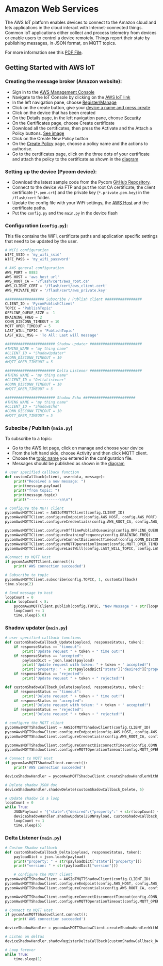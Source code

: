 # Amazon Web Services

The AWS IoT platform enables devices to connect to the Amazon cloud and lets applications in the cloud interact with Internet-connected things. Common IoT applications either collect and process telemetry from devices or enable users to control a device remotely. Things report their state by publishing messages, in JSON format, on MQTT topics.

For more information see this [PDF File](http://docs.aws.amazon.com/iot/latest/developerguide/iot-dg.pdf).

## Getting Started with AWS IoT

### Creating the message broker (Amazon website):

- Sign in to the [AWS Management Console](https://aws.amazon.com/console/)
- Navigate to the IoT Console by clicking on the <a href="../../../img/aws-1.png" target="_blank">AWS IoT link</a>
- In the left navigation pane, choose <a href="../../../img/aws-2.png" target="_blank">Register/Manage</a>
- Click on the create button, give your <a href="../../../img/aws-3.png" target="_blank">device a name and press create</a>
- Click on the device that has been created
- On the Details page, in the left navigation pane, choose <a href="../../../img/aws-4.png" target="_blank">Security</a>
- On the Certificates page, choose Create certificate
- Download all the certificates, then press the Activate and the Attach a Policy buttons. <a href="../../../img/aws-5.png" target="_blank">See image</a>
- Click on the Create New Policy button
- On the <a href="../../../img/aws-6.png" target="_blank">Create Policy</a> page, choose a policy name and the actions to authorise.
- Go to the certificates page, click on the three dots of your certificate and attach the policy to the certificate as shown in the <a href="../../../img/aws-7.png" target="_blank">diagram</a>

### Setting up the device (Pycom device):

- Download the latest sample code from the Pycom [GitHub Repository](https://github.com/pycom/aws-pycom).
- Connect to the device via FTP and put the root CA certificate, the client certificate (`*.pem.crt`) and the private key (`*.private.pem.key`) in the `/flash/cert` folder.
- Update the config file with your WiFi settings, the <a href="../../../img/aws-8.png" target="_blank">AWS Host</a> and the certificate paths.
- Put the `config.py` and the `main.py` in the device flash

### Configuration (`config.py`):

This file contains the WiFi, certificate paths and application specific settings that need to be updated by the user.

```python
# WiFi configuration
WIFI_SSID = 'my_wifi_ssid'
WIFI_PASS = 'my_wifi_password'

# AWS general configuration
AWS_PORT = 8883
AWS_HOST = 'aws_host_url'
AWS_ROOT_CA = '/flash/cert/aws_root.ca'
AWS_CLIENT_CERT = '/flash/cert/aws_client.cert'
AWS_PRIVATE_KEY = '/flash/cert/aws_private.key'

################## Subscribe / Publish client #################
CLIENT_ID = 'PycomPublishClient'
TOPIC = 'PublishTopic'
OFFLINE_QUEUE_SIZE = -1
DRAINING_FREQ = 2
CONN_DISCONN_TIMEOUT = 10
MQTT_OPER_TIMEOUT = 5
LAST_WILL_TOPIC = 'PublishTopic'
LAST_WILL_MSG = 'To All: Last will message'

####################### Shadow updater ########################
#THING_NAME = "my thing name"
#CLIENT_ID = "ShadowUpdater"
#CONN_DISCONN_TIMEOUT = 10
#MQTT_OPER_TIMEOUT = 5

####################### Delta Listener ########################
#THING_NAME = "my thing name"
#CLIENT_ID = "DeltaListener"
#CONN_DISCONN_TIMEOUT = 10
#MQTT_OPER_TIMEOUT = 5

####################### Shadow Echo ########################
#THING_NAME = "my thing name"
#CLIENT_ID = "ShadowEcho"
#CONN_DISCONN_TIMEOUT = 10
#MQTT_OPER_TIMEOUT = 5
```

### Subscibe / Publish (`main.py`)

To subscribe to a topic:
- Go to the AWS Iot page, click on manage and choose your device
- From the left hand side, choose Activity and then click MQTT client.
- Choose the <a href="../../../img/aws-9.png" target="_blank">topic name</a> you entered in the configuration file.
- Messages should be published as shown in the <a href="../../../img/aws-10.png" target="_blank">diagram</a>

```python
# user specified callback function
def customCallback(client, userdata, message):
	print("Received a new message: ")
	print(message.payload)
	print("from topic: ")
	print(message.topic)
	print("--------------\n\n")

# configure the MQTT client
pycomAwsMQTTClient = AWSIoTMQTTClient(config.CLIENT_ID)
pycomAwsMQTTClient.configureEndpoint(config.AWS_HOST, config.AWS_PORT)
pycomAwsMQTTClient.configureCredentials(config.AWS_ROOT_CA, config.AWS_PRIVATE_KEY, config.AWS_CLIENT_CERT)

pycomAwsMQTTClient.configureOfflinePublishQueueing(config.OFFLINE_QUEUE_SIZE)
pycomAwsMQTTClient.configureDrainingFrequency(config.DRAINING_FREQ)
pycomAwsMQTTClient.configureConnectDisconnectTimeout(config.CONN_DISCONN_TIMEOUT)
pycomAwsMQTTClient.configureMQTTOperationTimeout(config.MQTT_OPER_TIMEOUT)
pycomAwsMQTTClient.configureLastWill(config.LAST_WILL_TOPIC, config.LAST_WILL_MSG, 1)

#Connect to MQTT Host
if pycomAwsMQTTClient.connect():
    print('AWS connection succeeded')

# Subscribe to topic
pycomAwsMQTTClient.subscribe(config.TOPIC, 1, customCallback)
time.sleep(2)

# Send message to host
loopCount = 0
while loopCount < 8:
	pycomAwsMQTTClient.publish(config.TOPIC, "New Message " + str(loopCount), 1)
	loopCount += 1
	time.sleep(5.0)
```

### Shadow updater (`main.py`)

```python
# user specified callback functions
def customShadowCallback_Update(payload, responseStatus, token):
    if responseStatus == "timeout":
        print("Update request " + token + " time out!")
    if responseStatus == "accepted":
        payloadDict = json.loads(payload)
        print("Update request with token: " + token + " accepted!")
        print("property: " + str(payloadDict["state"]["desired"]["property"]))
    if responseStatus == "rejected":
        print("Update request " + token + " rejected!")

def customShadowCallback_Delete(payload, responseStatus, token):
    if responseStatus == "timeout":
        print("Delete request " + token + " time out!")
    if responseStatus == "accepted":
        print("Delete request with token: " + token + " accepted!")
    if responseStatus == "rejected":
        print("Delete request " + token + " rejected!")

# configure the MQTT client
pycomAwsMQTTShadowClient = AWSIoTMQTTShadowClient(config.CLIENT_ID)
pycomAwsMQTTShadowClient.configureEndpoint(config.AWS_HOST, config.AWS_PORT)
pycomAwsMQTTShadowClient.configureCredentials(config.AWS_ROOT_CA, config.AWS_PRIVATE_KEY, config.AWS_CLIENT_CERT)

pycomAwsMQTTShadowClient.configureConnectDisconnectTimeout(config.CONN_DISCONN_TIMEOUT)
pycomAwsMQTTShadowClient.configureMQTTOperationTimeout(config.MQTT_OPER_TIMEOUT)

# Connect to MQTT Host
if pycomAwsMQTTShadowClient.connect():
    print('AWS connection succeeded')

deviceShadowHandler = pycomAwsMQTTShadowClient.createShadowHandlerWithName(config.THING_NAME, True)

# Delete shadow JSON doc
deviceShadowHandler.shadowDelete(customShadowCallback_Delete, 5)

# Update shadow in a loop
loopCount = 0
while True:
    JSONPayload = '{"state":{"desired":{"property":' + str(loopCount) + '}}}'
    deviceShadowHandler.shadowUpdate(JSONPayload, customShadowCallback_Update, 5)
    loopCount += 1
    time.sleep(5)
```

### Delta Listener (`main.py`)

```python
# Custom Shadow callback
def customShadowCallback_Delta(payload, responseStatus, token):
	payloadDict = json.loads(payload)
	print("property: " + str(payloadDict["state"]["property"]))
	print("version: " + str(payloadDict["version"]))

    # configure the MQTT client
pycomAwsMQTTShadowClient = AWSIoTMQTTShadowClient(config.CLIENT_ID)
pycomAwsMQTTShadowClient.configureEndpoint(config.AWS_HOST, config.AWS_PORT)
pycomAwsMQTTShadowClient.configureCredentials(config.AWS_ROOT_CA, config.AWS_PRIVATE_KEY, config.AWS_CLIENT_CERT)

pycomAwsMQTTShadowClient.configureConnectDisconnectTimeout(config.CONN_DISCONN_TIMEOUT)
pycomAwsMQTTShadowClient.configureMQTTOperationTimeout(config.MQTT_OPER_TIMEOUT)

# Connect to MQTT Host
if pycomAwsMQTTShadowClient.connect():
    print('AWS connection succeeded')

deviceShadowHandler = pycomAwsMQTTShadowClient.createShadowHandlerWithName(config.THING_NAME, True)

# Listen on deltas
deviceShadowHandler.shadowRegisterDeltaCallback(customShadowCallback_Delta)

# Loop forever
while True:
	time.sleep(1)
```

